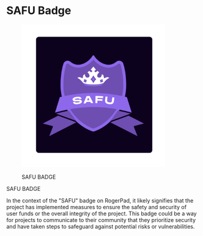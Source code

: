 # SAFU Badge



<figure><img src="../../../.gitbook/assets/25.png" alt="" width="375"><figcaption><p>SAFU BADGE</p></figcaption></figure>

SAFU BADGE

In the context of the "SAFU" badge on RogerPad, it likely signifies that the project has implemented measures to ensure the safety and security of user funds or the overall integrity of the project. This badge could be a way for projects to communicate to their community that they prioritize security and have taken steps to safeguard against potential risks or vulnerabilities.
